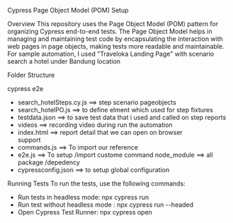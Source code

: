 Cypress Page Object Model (POM) Setup

Overview
This repository uses the Page Object Model (POM) pattern for organizing Cypress end-to-end tests. 
The Page Object Model helps in managing and maintaining test code by encapsulating the interaction with web pages in page objects, making tests more readable and maintainable.
For sample automation, I used "Traveloka Landing Page" with scenario search a hotel under Bandung location

Folder Structure

cypress
 e2e
  - search_hotelSteps.cy.js ==> step scenario
 pageobjects
  - search_hotelPO.js ==> to define elment which used for step 
 fixtures
  - testdata.json ==> to save test data that i used and called on step
 reports
  - videos ==> recording video during run the automation
  - index.html ==> report detail that we can open on browser    
 support
  - commands.js ==> To import our reference
  - e2e.js ==> To setup /import custome command
 node_module ==> all package /depedency 
  - cypressconfig.json ==> to setup global configuration

Running Tests
  To run the tests, use the following commands:

  - Run tests in headless mode: npx cypress run
  - Run test without headless mode : npx cypress run --headed
  - Open Cypress Test Runner: npx cypress open
